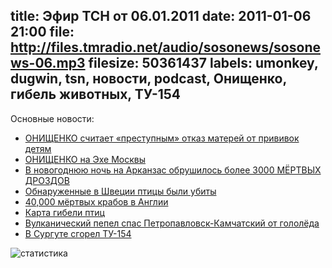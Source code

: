 title: Эфир ТСН от 06.01.2011
date: 2011-01-06 21:00
file: http://files.tmradio.net/audio/sosonews/sosonews-06.mp3
filesize: 50361437
labels: umonkey, dugwin, tsn, новости, podcast, Онищенко, гибель животных, ТУ-154
---
Основные новости:

<ul>
<li><a href="http://www.rian.ru/society/20110104/317613327.html">ОНИЩЕНКО считает «преступным» отказ матерей от прививок детям</a></li>
<li><a href="http://www.echo.msk.ru/programs/exit/739043-echo/">ОНИЩЕНКО на Эхе Москвы</a></li>
<li><a href="http://www.bbc.co.uk/russian/life/2011/01/110103_birds_mistery_solved.shtml">В новогоднюю ночь на Арканзас обрушилось более 3000 МЁРТВЫХ ДРОЗДОВ</a></li>
<li><a href="http://eco.rian.ru/danger/20110106/318051079.html">Обнаруженные в Швеции птицы были убиты</a></li>
<li><a href="http://www.allvoices.com/contributed-news/7798088-unsolved-mystery-40000-dead-devil-crabs-seen-on-british-beach">40,000 мёртвых крабов в Англии</a></li>
<li><a href="http://image-host.ru/out.php/i5256_MassAnimalDeathsbig.jpg">Карта гибели птиц</a></li>
<li><a href="http://www.rosbalt.ru/2011/01/02/806660.html">Вулканический пепел спас Петропавловск-Камчатский от гололёда</a></li>
<li><a href="http://rian.ru/incidents/20110101/316269490.html">В Сургуте сгорел ТУ-154</a></li>
</ul>

![статистика](http://files.tmradio.net/audio/sosonews/sosonews-06.png)
